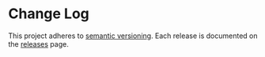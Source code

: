 # Change Log

This project adheres to [semantic versioning](http://semver.org/). Each release is documented on the [releases](https://github.com/ericgio/react-bootstrap-typeahead/releases) page.
